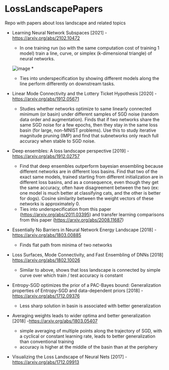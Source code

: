 # LossLandscapePapers
Repo with papers about loss landscape and related topics
 
* Learning Neural Network Subspaces [2021] - https://arxiv.org/abs/2102.10472
  *  In one training run (so with the same computation cost of training 1 model) train a line, curve, or simplex (k-dimensional triangle) of neural networks.
  
  ![image](https://user-images.githubusercontent.com/12414995/124765126-ac16bf80-df03-11eb-8374-4fb249708d99.png)
  *  
  *  Ties into underspecification by showing different models along the line perform differently on downstream tasks.
* Linear Mode Connectivity and the Lottery Ticket Hypothesis [2020] - https://arxiv.org/abs/1912.05671
  * Studies whether networks optimize to same linearly connected minimum (or basin) under different samples of SGD noise (random data order and augmentation). Finds that if two networks share the same SGD noise for a few epochs, then they stay in the same loss basin (for large, non-MNIST problems). Use this to study iterative magnitude pruning (IMP) and find that subnetworks only reach full accuracy when stable to SGD noise.
* Deep ensembles: A loss landscape perspective [2019] - https://arxiv.org/abs/1912.02757
  * Find that deep ensembles outperform bayesian ensembling because different networks are in different loss basins. Find that two of the exact same models, trained starting from different initialization are in different loss basins, and as a consequence, even though they get the same accuracy, often have disagreement between the two (ex: one model is much better at classifying cats, and the other is better for dogs). Cosine similarity between the weight vectors of these networks is approximately 0.
  * Ties into underspecification from this paper (https://arxiv.org/abs/2011.03395) and transfer learning comparisons from this paper (https://arxiv.org/abs/2008.11687)
* Essentially No Barriers in Neural Network Energy Landscape [2018] - https://arxiv.org/abs/1803.00885
  * Finds flat path from minima of two networks 
* Loss Surfaces, Mode Connectivity, and Fast Ensembling of DNNs [2018] https://arxiv.org/abs/1802.10026 
  * Similar to above, shows that loss landscape is connected by simple curve over which train / test accuracy is constant 
* Entropy-SGD optimizes the prior of a PAC-Bayes bound: Generalization properties of Entropy-SGD and data-dependent priors [2018] -
 https://arxiv.org/abs/1712.09376
  *  Less sharp solution in basin is associated with better generalization
* Averaging weights leads to wider optima and better generalization [2018] -https://arxiv.org/abs/1803.05407
  * simple averaging of multiple points along the trajectory of SGD, with a cyclical or constant learning rate, leads to better generalization than conventional training
  * accuracy is higher at the middle of the basin than at the periphery
  
* Visualizing the Loss Landscape of Neural Nets [2017] - https://arxiv.org/abs/1712.09913
